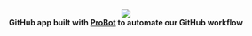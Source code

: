 <div align="center">
  <img src="https://i.imgur.com/MfMYldZ.png"><br>
  <b>GitHub app built with <a href="https://github.com/probot/probot">ProBot</a> to automate our GitHub workflow</b>
</div>
